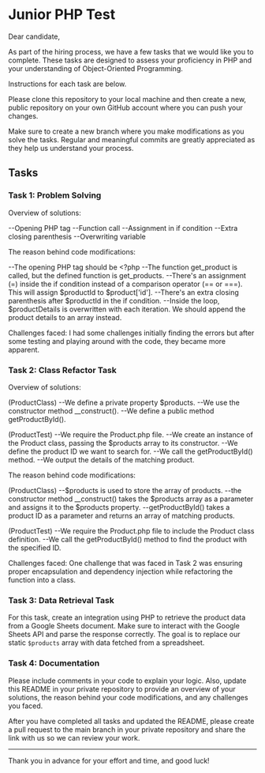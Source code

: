 # Junior PHP Test

Dear candidate,

As part of the hiring process, we have a few tasks that we would like you to complete. These tasks are designed to assess your proficiency in PHP and your understanding of 
Object-Oriented Programming. 

Instructions for each task are below. 

Please clone this repository to your local machine and then create a new, public repository on your own GitHub account where you can push your changes. 

Make sure to create a new branch where you make modifications as you solve the tasks. Regular and meaningful commits are greatly appreciated as they help us understand your process. 

## Tasks

### Task 1: Problem Solving
Overview of solutions:

--Opening PHP tag
--Function call
--Assignment in if condition
--Extra closing parenthesis
--Overwriting variable 

The reason behind code modifications:

--The opening PHP tag should be <?php
--The function get_product is called, but the defined function is get_products.
--There's an assignment (=) inside the if condition instead of a comparison operator (== or ===). This will assign $productId to $product['id'].
--There's an extra closing parenthesis after $productId in the if condition. 
--Inside the loop, $productDetails is overwritten with each iteration. We should append the product details to an array instead.

Challenges faced: I had some challenges initially finding the errors but after some testing and playing around with the code, they became more apparent.


### Task 2: Class Refactor Task

Overview of solutions:

(ProductClass)
--We define a private property $products.
--We use the constructor method __construct().
--We define a public method getProductById().

(ProductTest)
--We require the Product.php file.
--We create an instance of the Product class, passing the $products array to its constructor.
--We define the product ID we want to search for.
--We call the getProductById() method.
--We output the details of the matching product.

The reason behind code modifications:

(ProductClass)
--$products is used to store the array of products.
--the constructor method __construct() takes the $products array as a parameter and assigns it to the $products property.
--getProductById() takes a product ID as a parameter and returns an array of matching products.

(ProductTest)
--We require the Product.php file to include the Product class definition.
--We call the getProductById() method to find the product with the specified ID.

Challenges faced: One challenge that was faced in Task 2 was ensuring proper encapsulation and dependency injection while refactoring the function into a class. 

### Task 3: Data Retrieval Task

For this task, create an integration using PHP to retrieve the product data from a Google Sheets document. Make sure to interact with the Google Sheets API and parse the response correctly. The goal is to replace our static `$products` array with data fetched from a spreadsheet.

### Task 4: Documentation

Please include comments in your code to explain your logic. Also, update this README in your private repository to provide an overview of your solutions, the reason behind your code 
modifications, and any challenges you faced.

After you have completed all tasks and updated the README, please create a pull request to the main branch in your private repository and share the link with us so we can review your 
work.

---
Thank you in advance for your effort and time, and good luck!
